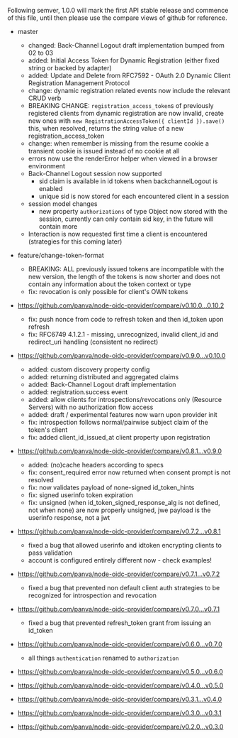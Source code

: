 Following semver, 1.0.0 will mark the first API stable release and commence of this file,
until then please use the compare views of github for reference.



- master
  - changed: Back-Channel Logout draft implementation bumped from 02 to 03
  - added: Initial Access Token for Dynamic Registration (either fixed string or backed by adapter)
  - added: Update and Delete from RFC7592 - OAuth 2.0 Dynamic Client Registration Management
  Protocol
  - change: dynamic registration related events now include the relevant CRUD verb
  - BREAKING CHANGE: `registration_access_token`s of previously registered clients from dynamic
  registration are now invalid, create new ones with
  `new RegistrationAccessToken({ clientId }).save()` this, when resolved, returns the string value
  of a new registration_access_token
  - change: when remember is missing from the resume cookie a transient cookie is issued instead of
  no cookie at all
  - errors now use the renderError helper when viewed in a browser environment
  - Back-Channel Logout session now supported
    - sid claim is available in id tokens when backchannelLogout is enabled
    - unique sid is now stored for each encountered client in a session
  - session model changes
    - new property `authorizations` of type Object now stored with the session, currently can only
    contain sid key, in the future will contain more
  - Interaction is now requested first time a client is encountered (strategies for this coming later)


- feature/change-token-format
  - BREAKING: ALL previously issued tokens are incompatible with the new version, the length of the
  tokens is now shorter and does not contain any information about the token context or type
  - fix: revocation is only possible for client's OWN tokens

- https://github.com/panva/node-oidc-provider/compare/v0.10.0...0.10.2
  - fix: push nonce from code to refresh token and then id_token upon refresh
  - fix: RFC6749 4.1.2.1 - missing, unrecognized, invalid client_id and redirect_uri handling (consistent no redirect)
- https://github.com/panva/node-oidc-provider/compare/v0.9.0...v0.10.0
  - added: custom discovery property config
  - added: returning distributed and aggregated claims
  - added: Back-Channel Logout draft implementation
  - added: registration.success event
  - added: allow clients for introspections/revocations only (Resource Servers) with no
  authorization flow access
  - added: draft / experimental features now warn upon provider init
  - fix: introspection follows normal/pairwise subject claim of the token's client
  - fix: added client_id_issued_at client property upon registration
- https://github.com/panva/node-oidc-provider/compare/v0.8.1...v0.9.0
  - added: (no)cache headers according to specs
  - fix: consent_required error now returned when consent prompt is not resolved
  - fix: now validates payload of none-signed id_token_hints
  - fix: signed userinfo token expiration
  - fix: unsigned (when id_token_signed_response_alg is not defined, not when none) are now properly
  unsigned, jwe payload is the userinfo response, not a jwt
- https://github.com/panva/node-oidc-provider/compare/v0.7.2...v0.8.1
  - fixed a bug that allowed userinfo and idtoken encrypting clients to pass validation
  - account is configured entirely different now - check examples!
- https://github.com/panva/node-oidc-provider/compare/v0.7.1...v0.7.2
  - fixed a bug that prevented non default client auth strategies to be recognized for introspection
  and revocation
- https://github.com/panva/node-oidc-provider/compare/v0.7.0...v0.7.1
  - fixed a bug that prevented refresh_token grant from issuing an id_token
- https://github.com/panva/node-oidc-provider/compare/v0.6.0...v0.7.0
  - all things `authentication` renamed to `authorization`
- https://github.com/panva/node-oidc-provider/compare/v0.5.0...v0.6.0
- https://github.com/panva/node-oidc-provider/compare/v0.4.0...v0.5.0
- https://github.com/panva/node-oidc-provider/compare/v0.3.1...v0.4.0
- https://github.com/panva/node-oidc-provider/compare/v0.3.0...v0.3.1
- https://github.com/panva/node-oidc-provider/compare/v0.2.0...v0.3.0
